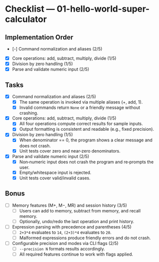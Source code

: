 # Checklist — 01-hello-world-super-calculator

## Implementation Order
- [-] Command normalization and aliases (2/5)
- [x] Core operations: add, subtract, multiply, divide (1/5)
- [x] Division by zero handling (1/5)
- [x] Parse and validate numeric input (2/5)

## Tasks

- [x] Command normalization and aliases (2/5)
  - [x] The same operation is invoked via multiple aliases (+, add, 1).
  - [x] Invalid commands return `None` or a friendly message without crashing.

- [x] Core operations: add, subtract, multiply, divide (1/5)
  - [x] All four operations compute correct results for sample inputs.
  - [x] Output formatting is consistent and readable (e.g., fixed precision).

- [x] Division by zero handling (1/5)
  - [x] When denominator == 0, the program shows a clear message and does not crash.
  - [x] Unit tests cover zero and near‑zero denominators.

- [x] Parse and validate numeric input (2/5)
  - [x] Non‑numeric input does not crash the program and re‑prompts the user.
  - [x] Empty/whitespace input is rejected.
  - [x] Unit tests cover valid/invalid cases.

## Bonus

- [ ] Memory features (M+, M−, MR) and session history (3/5)
  - [ ] Users can add to memory, subtract from memory, and recall memory.
  - [ ] Optionally, undo/redo the last operation and print history.

- [ ] Expression parsing with precedence and parentheses (4/5)
  - [ ] `2+3*4` evaluates to `14`, `(2+3)*4` evaluates to `20`.
  - [ ] Malformed expressions produce friendly errors and do not crash.

- [ ] Configurable precision and modes via CLI flags (2/5)
  - [ ] `--precision N` formats results accordingly.
  - [ ] All required features continue to work with flags applied.
